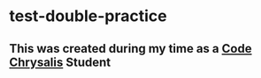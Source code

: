 # test-double-practice
## This was created during my time as a [Code Chrysalis](https://codechrysalis.io) Student